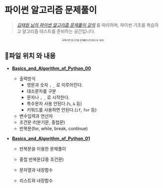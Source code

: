 # 파이썬 알고리즘 문제풀이

> *[김태원 님의 파이썬 알고리즘 문제풀이 강의](https://www.inflearn.com/course/파이썬-알고리즘-문제풀이-코딩테스트#)* 를 따라하며, 파이썬 기초를 복습하고 알고리즘 테스트를 준비하는 공간입니다.

<p align='center'><img src="https://cdn.inflearn.com/public/courses/324412/course_cover/e856a66a-5166-477f-b485-9026fbaf09fc/ktw_algorithm.png" alt="파이썬 알고리즘 문제풀이(코딩테스트 대비)" style="zoom:50%;" /></p>

## 📌파일 위치 와 내용

- [**Basics_and_Algorithm_of_Python_00**](https://github.com/dannylee93/TIL/blob/master/Basics%26Algorithm/Basics_and_Algorithm_of_Python_00.ipynb)
  
  - 출력방식
    - 영문과 숫자 `,` `_` 로 이루어진다.
    - 대소문자를 구분
    - 문자나 `,` `_` 로 시작한다.
    - 특수문자 사용 안된다.(`%`, `&` 등)
    - 키워드를 사용하면 안된다.(`if`, `for` 등)
  - 변수입력과 연산자
  - 조건문 if(분기문, 중첩문)
  - 반복문(for, while, break, continue)
  
- [**Basics_and_Algorithm_of_Python_01**](https://github.com/dannylee93/TIL/blob/master/Basics%26Algorithm/Basics_and_Algorithm_of_Python_01.ipynb)

  - 반복문을 이용한 문제풀이

  - 중첩 반복문(2중 조건문)
  - 문자열과 내장함수
  - 리스트와 내장함수